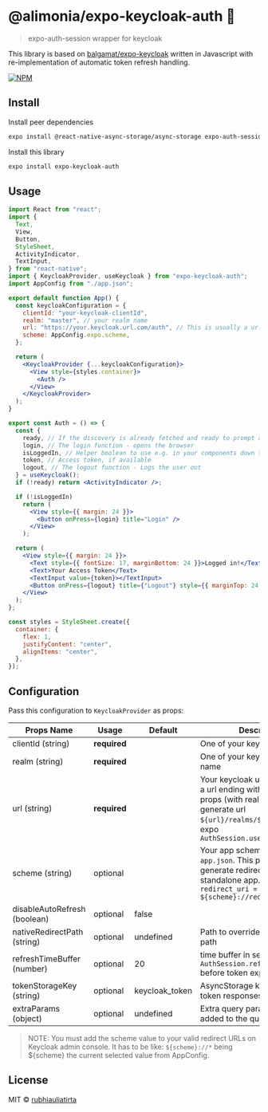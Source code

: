 # @alimonia/expo-keycloak-auth 🥦

> expo-auth-session wrapper for keycloak

This library is based on [balgamat/expo-keycloak](https://www.npmjs.com/package/expo-keycloak) written in Javascript with re-implementation of automatic token refresh handling.

[![NPM](https://img.shields.io/npm/v/expo-keycloak-auth.svg)](https://www.npmjs.com/package/expo-keycloak-auth)

## Install

Install peer dependencies

```bash
expo install @react-native-async-storage/async-storage expo-auth-session expo-random
```

Install this library

```bash
expo install expo-keycloak-auth
```

## Usage

```jsx
import React from "react";
import {
  Text,
  View,
  Button,
  StyleSheet,
  ActivityIndicator,
  TextInput,
} from "react-native";
import { KeycloakProvider, useKeycloak } from "expo-keycloak-auth";
import AppConfig from "./app.json";

export default function App() {
  const keycloakConfiguration = {
    clientId: "your-keycloak-clientId",
    realm: "master", // your realm name
    url: "https://your.keycloak.url.com/auth", // This is usually a url ending with /auth
    scheme: AppConfig.expo.scheme,
  };

  return (
    <KeycloakProvider {...keycloakConfiguration}>
      <View style={styles.container}>
        <Auth />
      </View>
    </KeycloakProvider>
  );
}

export const Auth = () => {
  const {
    ready, // If the discovery is already fetched and ready to prompt authentication flow
    login, // The login function - opens the browser
    isLoggedIn, // Helper boolean to use e.g. in your components down the tree
    token, // Access token, if available
    logout, // The logout function - Logs the user out
  } = useKeycloak();
  if (!ready) return <ActivityIndicator />;

  if (!isLoggedIn)
    return (
      <View style={{ margin: 24 }}>
        <Button onPress={login} title="Login" />
      </View>
    );

  return (
    <View style={{ margin: 24 }}>
      <Text style={{ fontSize: 17, marginBottom: 24 }}>Logged in!</Text>
      <Text>Your Access Token</Text>
      <TextInput value={token}></TextInput>
      <Button onPress={logout} title={"Logout"} style={{ marginTop: 24 }} />
    </View>
  );
};

const styles = StyleSheet.create({
  container: {
    flex: 1,
    justifyContent: "center",
    alignItems: "center",
  },
});
```

## Configuration

Pass this configuration to `KeycloakProvider` as props:

| Props Name                   | Usage        | Default        | Description                                                                                                                                                                 |
| ---------------------------- | ------------ | -------------- | --------------------------------------------------------------------------------------------------------------------------------------------------------------------------- |
| clientId (string)            | **required** |                | One of your keycloak clientId                                                                                                                                               |
| realm (string)               | **required** |                | One of your keycloak realm name                                                                                                                                             |
| url (string)                 | **required** |                | Your keycloak url. This is usually a url ending with /auth. This props (with realm) used to generate url `${url}/realms/${realm}` for expo `AuthSession.useAutoDiscovery()` |
| scheme (string)              | optional     |                | Your app scheme defined in `app.json`. This props used to generate redirect uri scheme for standalone app. `default redirect_uri = ${scheme}://redirect/auth`               |
| disableAutoRefresh (boolean) | optional     | false          |                                                                                                                                                                             |
| nativeRedirectPath (string)  | optional     | undefined      | Path to override default redirect path                                                                                                                                      |
| refreshTimeBuffer (number)   | optional     | 20             | time buffer in seconds to invoke `AuthSession.refreshAsync()` before token expires.                                                                                         |
| tokenStorageKey (string)     | optional     | keycloak_token | AsyncStorage key to save your token responses.                                                                                                                              |
| extraParams (object)         | optional     | undefined      | Extra query params that'll be added to the query string                                                                                                                     |

> NOTE: You must add the scheme value to your valid redirect URLs on Keycloak admin console. It has to be like: `${scheme}://*` being ${scheme} the current selected value from AppConfig.

## License

MIT © [rubhiauliatirta](https://github.com/rubhiauliatirta)
